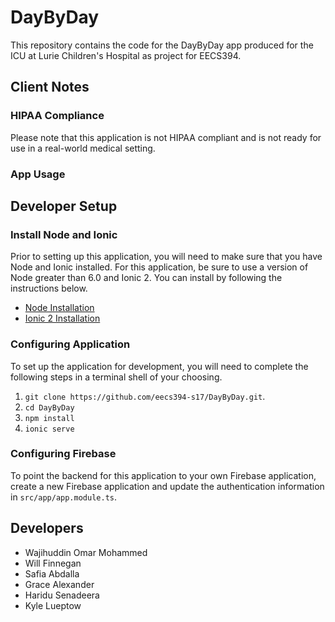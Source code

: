 # DayByDay
This repository contains the code for the DayByDay app produced for the ICU at
Lurie Children's Hospital as project for EECS394. 

## Client Notes
### HIPAA Compliance
Please note that this application is not HIPAA compliant and is not ready for use
in a real-world medical setting.

### App Usage

## Developer Setup
### Install Node and Ionic
Prior to setting up this application, you will need to make sure that you have
Node and Ionic installed. For this application, be sure to use a version of 
Node greater than 6.0 and Ionic 2. You can install by following the instructions
below.

* [Node Installation](https://nodejs.org/en/download/)
* [Ionic 2 Installation](https://ionicframework.com/getting-started/)

### Configuring Application
To set up the application for development, you will need to complete the
following steps in a terminal shell of your choosing.

1. `git clone https://github.com/eecs394-s17/DayByDay.git`.
2. `cd DayByDay`
3. `npm install`
4. `ionic serve`

### Configuring Firebase
To point the backend for this application to your own Firebase application,
create a new Firebase application and update the authentication information
in `src/app/app.module.ts`.

## Developers
* Wajihuddin Omar Mohammed
* Will Finnegan
* Safia Abdalla
* Grace Alexander
* Haridu Senadeera
* Kyle Lueptow
